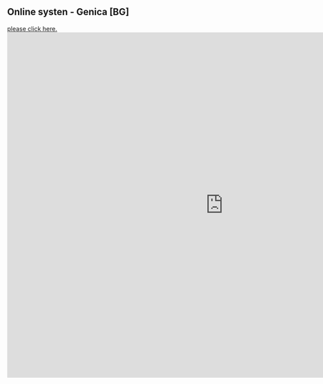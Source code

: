 ## Online systen - Genica [BG]

<a href="https://github.com/dav1d333/genica-bg/blob/main/tests/22.10.2021/22.10.2021-Cov19-Mihail.pdf" target="_blank">please click here.</a> <embed src="https://github.com/dav1d333/genica-bg/blob/main/tests/22.10.2021/22.10.2021-Cov19-Mihail.pdf" width="1000px" height="800px" />
 

